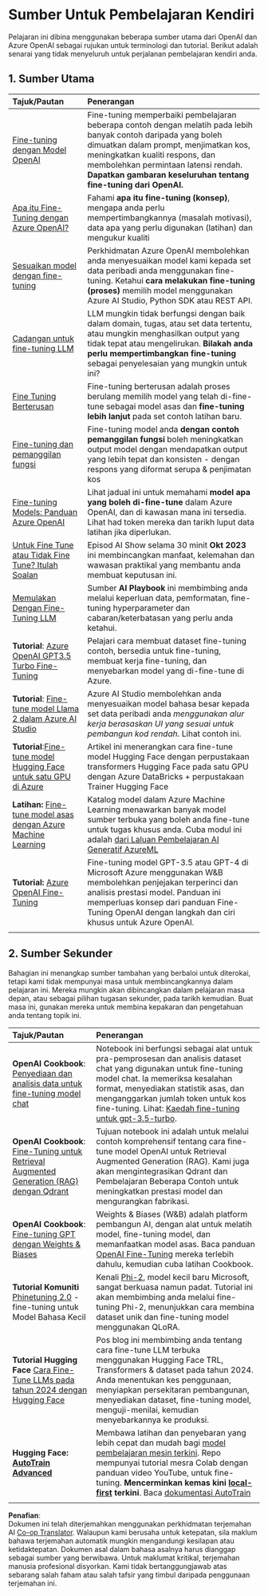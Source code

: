 <!--
CO_OP_TRANSLATOR_METADATA:
{
  "original_hash": "c2f423d1402f71ca3869ec135bb77d16",
  "translation_date": "2025-05-20T08:45:57+00:00",
  "source_file": "18-fine-tuning/RESOURCES.md",
  "language_code": "ms"
}
-->
# Sumber Untuk Pembelajaran Kendiri

Pelajaran ini dibina menggunakan beberapa sumber utama dari OpenAI dan Azure OpenAI sebagai rujukan untuk terminologi dan tutorial. Berikut adalah senarai yang tidak menyeluruh untuk perjalanan pembelajaran kendiri anda.

## 1. Sumber Utama

| Tajuk/Pautan                                                                                                                                                                                                                   | Penerangan                                                                                                                                                                                                                                                                                                                   |
| :--------------------------------------------------------------------------------------------------------------------------------------------------------------------------------------------------------------------------- | :---------------------------------------------------------------------------------------------------------------------------------------------------------------------------------------------------------------------------------------------------------------------------------------------------------------------------- |
| [Fine-tuning dengan Model OpenAI](https://platform.openai.com/docs/guides/fine-tuning?WT.mc_id=academic-105485-koreyst)                                                                                                       | Fine-tuning memperbaiki pembelajaran beberapa contoh dengan melatih pada lebih banyak contoh daripada yang boleh dimuatkan dalam prompt, menjimatkan kos, meningkatkan kualiti respons, dan membolehkan permintaan latensi rendah. **Dapatkan gambaran keseluruhan tentang fine-tuning dari OpenAI.**                                                                                    |
| [Apa itu Fine-Tuning dengan Azure OpenAI?](https://learn.microsoft.com/azure/ai-services/openai/concepts/fine-tuning-considerations#what-is-fine-tuning-with-azure-openai?WT.mc_id=academic-105485-koreyst)                   | Fahami **apa itu fine-tuning (konsep)**, mengapa anda perlu mempertimbangkannya (masalah motivasi), data apa yang perlu digunakan (latihan) dan mengukur kualiti                                                                                                                                                                           |
| [Sesuaikan model dengan fine-tuning](https://learn.microsoft.com/azure/ai-services/openai/how-to/fine-tuning?tabs=turbo%2Cpython&pivots=programming-language-studio#continuous-fine-tuning?WT.mc_id=academic-105485-koreyst) | Perkhidmatan Azure OpenAI membolehkan anda menyesuaikan model kami kepada set data peribadi anda menggunakan fine-tuning. Ketahui **cara melakukan fine-tuning (proses)** memilih model menggunakan Azure AI Studio, Python SDK atau REST API.                                                                                                                                |
| [Cadangan untuk fine-tuning LLM](https://learn.microsoft.com/ai/playbook/technology-guidance/generative-ai/working-with-llms/fine-tuning-recommend?WT.mc_id=academic-105485-koreyst)                                    | LLM mungkin tidak berfungsi dengan baik dalam domain, tugas, atau set data tertentu, atau mungkin menghasilkan output yang tidak tepat atau mengelirukan. **Bilakah anda perlu mempertimbangkan fine-tuning** sebagai penyelesaian yang mungkin untuk ini?                                                                                                                                  |
| [Fine Tuning Berterusan](https://learn.microsoft.com/azure/ai-services/openai/how-to/fine-tuning?tabs=turbo%2Cpython&pivots=programming-language-studio#continuous-fine-tuning?WT.mc_id=academic-105485-koreyst)             | Fine-tuning berterusan adalah proses berulang memilih model yang telah di-fine-tune sebagai model asas dan **fine-tuning lebih lanjut** pada set contoh latihan baru.                                                                                                                                                     |
| [Fine-tuning dan pemanggilan fungsi](https://learn.microsoft.com/azure/ai-services/openai/how-to/fine-tuning-functions?WT.mc_id=academic-105485-koreyst)                                                                       | Fine-tuning model anda **dengan contoh pemanggilan fungsi** boleh meningkatkan output model dengan mendapatkan output yang lebih tepat dan konsisten - dengan respons yang diformat serupa & penjimatan kos                                                                                                                                        |
| [Fine-tuning Models: Panduan Azure OpenAI](https://learn.microsoft.com/azure/ai-services/openai/concepts/models#fine-tuning-models?WT.mc_id=academic-105485-koreyst)                                                        | Lihat jadual ini untuk memahami **model apa yang boleh di-fine-tune** dalam Azure OpenAI, dan di kawasan mana ini tersedia. Lihat had token mereka dan tarikh luput data latihan jika diperlukan.                                                                                                                            |
| [Untuk Fine Tune atau Tidak Fine Tune? Itulah Soalan](https://learn.microsoft.com/shows/ai-show/to-fine-tune-or-not-fine-tune-that-is-the-question?WT.mc_id=academic-105485-koreyst)                                      | Episod AI Show selama 30 minit **Okt 2023** ini membincangkan manfaat, kelemahan dan wawasan praktikal yang membantu anda membuat keputusan ini.                                                                                                                                                                                        |
| [Memulakan Dengan Fine-Tuning LLM](https://learn.microsoft.com/ai/playbook/technology-guidance/generative-ai/working-with-llms/fine-tuning-recommend?WT.mc_id=academic-105485-koreyst)                                             | Sumber **AI Playbook** ini membimbing anda melalui keperluan data, pemformatan, fine-tuning hyperparameter dan cabaran/keterbatasan yang perlu anda ketahui.                                                                                                                                                                         |
| **Tutorial**: [Azure OpenAI GPT3.5 Turbo Fine-Tuning](https://learn.microsoft.com/azure/ai-services/openai/tutorials/fine-tune?tabs=python%2Ccommand-line?WT.mc_id=academic-105485-koreyst)                                  | Pelajari cara membuat dataset fine-tuning contoh, bersedia untuk fine-tuning, membuat kerja fine-tuning, dan menyebarkan model yang di-fine-tune di Azure.                                                                                                                                                                                    |
| **Tutorial**: [Fine-tune model Llama 2 dalam Azure AI Studio](https://learn.microsoft.com/azure/ai-studio/how-to/fine-tune-model-llama?WT.mc_id=academic-105485-koreyst)                                                      | Azure AI Studio membolehkan anda menyesuaikan model bahasa besar kepada set data peribadi anda _menggunakan alur kerja berasaskan UI yang sesuai untuk pembangun kod rendah_. Lihat contoh ini.                                                                                                                                                               |
| **Tutorial**:[Fine-tune model Hugging Face untuk satu GPU di Azure](https://learn.microsoft.com/azure/databricks/machine-learning/train-model/huggingface/fine-tune-model?WT.mc_id=academic-105485-koreyst)               | Artikel ini menerangkan cara fine-tune model Hugging Face dengan perpustakaan transformers Hugging Face pada satu GPU dengan Azure DataBricks + perpustakaan Trainer Hugging Face                                                                                                                                                |
| **Latihan:** [Fine-tune model asas dengan Azure Machine Learning](https://learn.microsoft.com/training/modules/finetune-foundation-model-with-azure-machine-learning/?WT.mc_id=academic-105485-koreyst)         | Katalog model dalam Azure Machine Learning menawarkan banyak model sumber terbuka yang boleh anda fine-tune untuk tugas khusus anda. Cuba modul ini adalah [dari Laluan Pembelajaran AI Generatif AzureML](https://learn.microsoft.com/training/paths/work-with-generative-models-azure-machine-learning/?WT.mc_id=academic-105485-koreyst) |
| **Tutorial:** [Azure OpenAI Fine-Tuning](https://docs.wandb.ai/guides/integrations/azure-openai-fine-tuning?WT.mc_id=academic-105485-koreyst)                                                                                | Fine-tuning model GPT-3.5 atau GPT-4 di Microsoft Azure menggunakan W&B membolehkan penjejakan terperinci dan analisis prestasi model. Panduan ini memperluas konsep dari panduan Fine-Tuning OpenAI dengan langkah dan ciri khusus untuk Azure OpenAI.                                                                         |
|                                                                                                                                                                                                                              |                                                                                                                                                                                                                                                                                                                               |

## 2. Sumber Sekunder

Bahagian ini menangkap sumber tambahan yang berbaloi untuk diterokai, tetapi kami tidak mempunyai masa untuk membincangkannya dalam pelajaran ini. Mereka mungkin akan dibincangkan dalam pelajaran masa depan, atau sebagai pilihan tugasan sekunder, pada tarikh kemudian. Buat masa ini, gunakan mereka untuk membina kepakaran dan pengetahuan anda tentang topik ini.

| Tajuk/Pautan                                                                                                                                                                                                            | Penerangan                                                                                                                                                                                                                                                                                                                                                                                                                                                                                                                 |
| :-------------------------------------------------------------------------------------------------------------------------------------------------------------------------------------------------------------------- | :-------------------------------------------------------------------------------------------------------------------------------------------------------------------------------------------------------------------------------------------------------------------------------------------------------------------------------------------------------------------------------------------------------------------------------------------------------------------------------------------------------------------------- |
| **OpenAI Cookbook**: [Penyediaan dan analisis data untuk fine-tuning model chat](https://cookbook.openai.com/examples/chat_finetuning_data_prep?WT.mc_id=academic-105485-koreyst)                                      | Notebook ini berfungsi sebagai alat untuk pra-pemprosesan dan analisis dataset chat yang digunakan untuk fine-tuning model chat. Ia memeriksa kesalahan format, menyediakan statistik asas, dan menganggarkan jumlah token untuk kos fine-tuning. Lihat: [Kaedah fine-tuning untuk gpt-3.5-turbo](https://platform.openai.com/docs/guides/fine-tuning?WT.mc_id=academic-105485-koreyst).                                                                                                                                                                   |
| **OpenAI Cookbook**: [Fine-Tuning untuk Retrieval Augmented Generation (RAG) dengan Qdrant](https://cookbook.openai.com/examples/fine-tuned_qa/ft_retrieval_augmented_generation_qdrant?WT.mc_id=academic-105485-koreyst) | Tujuan notebook ini adalah untuk melalui contoh komprehensif tentang cara fine-tune model OpenAI untuk Retrieval Augmented Generation (RAG). Kami juga akan mengintegrasikan Qdrant dan Pembelajaran Beberapa Contoh untuk meningkatkan prestasi model dan mengurangkan fabrikasi.                                                                                                                                                                                                                                                                |
| **OpenAI Cookbook**: [Fine-tuning GPT dengan Weights & Biases](https://cookbook.openai.com/examples/third_party/gpt_finetuning_with_wandb?WT.mc_id=academic-105485-koreyst)                                             | Weights & Biases (W&B) adalah platform pembangun AI, dengan alat untuk melatih model, fine-tuning model, dan memanfaatkan model asas. Baca panduan [OpenAI Fine-Tuning](https://docs.wandb.ai/guides/integrations/openai-fine-tuning/?WT.mc_id=academic-105485-koreyst) mereka terlebih dahulu, kemudian cuba latihan Cookbook.                                                                                                                                                                                                                  |
| **Tutorial Komuniti** [Phinetuning 2.0](https://huggingface.co/blog/g-ronimo/phinetuning?WT.mc_id=academic-105485-koreyst) - fine-tuning untuk Model Bahasa Kecil                                                   | Kenali [Phi-2](https://www.microsoft.com/research/blog/phi-2-the-surprising-power-of-small-language-models/?WT.mc_id=academic-105485-koreyst), model kecil baru Microsoft, sangat berkuasa namun padat. Tutorial ini akan membimbing anda melalui fine-tuning Phi-2, menunjukkan cara membina dataset unik dan fine-tuning model menggunakan QLoRA.                                                                                                                                                                       |
| **Tutorial Hugging Face** [Cara Fine-Tune LLMs pada tahun 2024 dengan Hugging Face](https://www.philschmid.de/fine-tune-llms-in-2024-with-trl?WT.mc_id=academic-105485-koreyst)                                               | Pos blog ini membimbing anda tentang cara fine-tune LLM terbuka menggunakan Hugging Face TRL, Transformers & dataset pada tahun 2024. Anda menentukan kes penggunaan, menyiapkan persekitaran pembangunan, menyediakan dataset, fine-tuning model, menguji-menilai, kemudian menyebarkannya ke produksi.                                                                                                                                                                                                                                                                |
| **Hugging Face: [AutoTrain Advanced](https://github.com/huggingface/autotrain-advanced?WT.mc_id=academic-105485-koreyst)**                                                                                            | Membawa latihan dan penyebaran yang lebih cepat dan mudah bagi [model pembelajaran mesin terkini](https://twitter.com/abhi1thakur/status/1755167674894557291?WT.mc_id=academic-105485-koreyst). Repo mempunyai tutorial mesra Colab dengan panduan video YouTube, untuk fine-tuning. **Mencerminkan kemas kini [local-first](https://twitter.com/abhi1thakur/status/1750828141805777057?WT.mc_id=academic-105485-koreyst) terkini**. Baca [dokumentasi AutoTrain](https://huggingface.co/autotrain?WT.mc_id=academic-105485-koreyst) |
|                                                                                                                                                                                                                       |                                                                                                                                                                                                                                                                                                                                                                                                                                                                                                                             |

**Penafian**:  
Dokumen ini telah diterjemahkan menggunakan perkhidmatan terjemahan AI [Co-op Translator](https://github.com/Azure/co-op-translator). Walaupun kami berusaha untuk ketepatan, sila maklum bahawa terjemahan automatik mungkin mengandungi kesilapan atau ketidaktepatan. Dokumen asal dalam bahasa asalnya harus dianggap sebagai sumber yang berwibawa. Untuk maklumat kritikal, terjemahan manusia profesional disyorkan. Kami tidak bertanggungjawab atas sebarang salah faham atau salah tafsir yang timbul daripada penggunaan terjemahan ini.